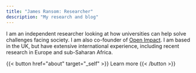 ```yaml
---
title: "James Ransom: Researcher"
description: "My research and blog"
---
```


I am an independent researcher looking at how universities can help solve challenges facing society. I am also co-founder of [Open Impact](https://open-impact.co.uk). I am based in the UK, but have extensive international experience, including recent research in Europe and sub-Saharan Africa.

{{< button href="about" target="_self" >}}
Learn more
{{< /button >}}
